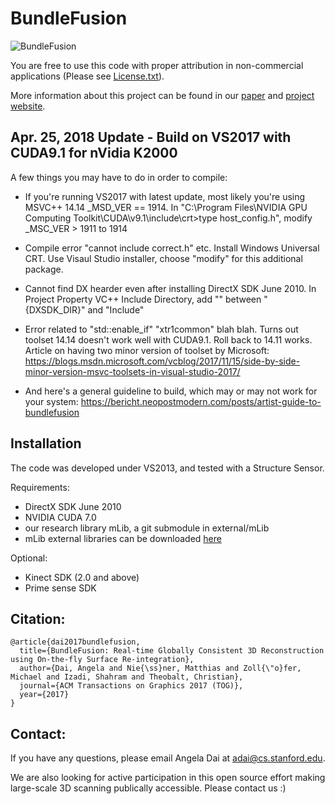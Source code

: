 # BundleFusion

![BundleFusion](img/teaser.jpg)

You are free to use this code with proper attribution in non-commercial applications (Please see [License.txt](License.txt)).

More information about this project can be found in our [paper](https://arxiv.org/pdf/1604.01093.pdf) and [project website](http://graphics.stanford.edu/projects/bundlefusion/).

## Apr. 25, 2018 Update - Build on VS2017 with CUDA9.1 for nVidia K2000
A few things you may have to do in order to compile:

- If you're running VS2017 with latest update, most likely you're using MSVC++ 14.14 _MSD_VER == 1914.
  In "C:\Program Files\NVIDIA GPU Computing Toolkit\CUDA\v9.1\include\crt>type host_config.h", modify _MSC_VER > 1911 to 1914
  
- Compile error "cannot include correct.h" etc. 
  Install Windows Universal CRT. Use Visaul Studio installer, choose "modify" for this additional package.
  
- Cannot find DX hearder even after installing DirectX SDK June 2010. 
  In Project Property VC++ Include Directory, add "\" between "{DXSDK_DIR}" and "Include"
  
- Error related to "std::enable_if" "xtr1common" blah blah.
  Turns out toolset 14.14 doesn't work well with CUDA9.1. Roll back to 14.11 works.
  Article on having two minor version of toolset by Microsoft:
    https://blogs.msdn.microsoft.com/vcblog/2017/11/15/side-by-side-minor-version-msvc-toolsets-in-visual-studio-2017/
	
- And here's a general guideline to build, which may or may not work for your system:
    https://bericht.neopostmodern.com/posts/artist-guide-to-bundlefusion

## Installation
The code was developed under VS2013, and tested with a Structure Sensor.

Requirements:
- DirectX SDK June 2010
- NVIDIA CUDA 7.0
- our research library mLib, a git submodule in external/mLib
- mLib external libraries can be downloaded [here](https://www.dropbox.com/s/fve3uen5mzonidx/mLibExternal.zip?dl=0)

Optional:
- Kinect SDK (2.0 and above)
- Prime sense SDK


## Citation:  
```
@article{dai2017bundlefusion,
  title={BundleFusion: Real-time Globally Consistent 3D Reconstruction using On-the-fly Surface Re-integration},
  author={Dai, Angela and Nie{\ss}ner, Matthias and Zoll{\"o}fer, Michael and Izadi, Shahram and Theobalt, Christian},
  journal={ACM Transactions on Graphics 2017 (TOG)},
  year={2017}
}
```

## Contact:
If you have any questions, please email Angela Dai at adai@cs.stanford.edu.



We are also looking for active participation in this open source effort making large-scale 3D scanning publically accessible. Please contact us :)
